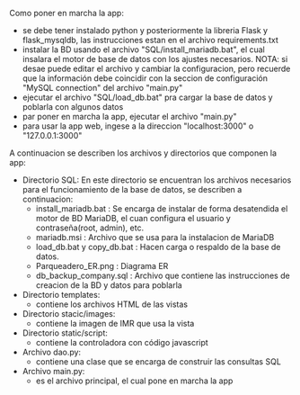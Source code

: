 Como poner en marcha la app:
- se debe tener instalado python y posteriormente la libreria Flask y flask_mysqldb, las instrucciones estan en el archivo requirements.txt
- instalar la BD usando el archivo "SQL/install_mariadb.bat", el cual insalara el motor de base de datos con los ajustes necesarios.
    NOTA: si desae puede editar el archivo y cambiar la configuracion, pero recuerde que la información debe coincidir con la seccion de configuración "MySQL connection" del archivo "main.py"
- ejecutar el archivo "SQL/load_db.bat" pra cargar la base de datos y poblarla con algunos datos
- par poner en marcha la app, ejecutar el archivo "main.py"
- para usar la app web, ingese a la direccion "localhost:3000" o "127.0.0.1:3000"

A continuacion se describen los archivos y directorios que componen la app:
- Directorio SQL:
    En este directorio se encuentran los archivos necesarios para el funcionamiento de la base de datos, se describen a continuacion:
    - install_mariadb.bat : Se encarga de instalar de forma desatendida el motor de BD MariaDB, el cuan configura el usuario y contraseña(root, admin), etc.
    - mariadb.msi : Archivo que se usa para la instalacion de MariaDB
    - load_db.bat y copy_db.bat : Hacen carga o respaldo de la base de datos.
    - Parqueadero_ER.png : Diagrama ER
    - db_backup_company.sql : Archivo que contiene las instrucciones de creacion de la BD y datos para poblarla
- Directorio templates:
    - contiene los archivos HTML de las vistas
- Directorio stacic/images:
    - contiene la imagen de IMR que usa la vista
- Directorio static/script:
    - contiene la controladora con código javascript
- Archivo dao.py:
    - contiene una clase que se encarga de construir las consultas SQL
- Archivo main.py:
    - es el archivo principal, el cual pone en marcha la app